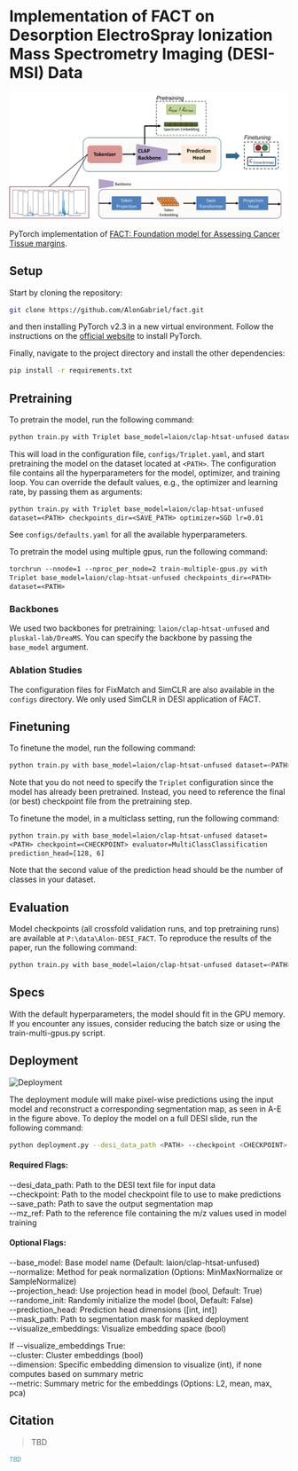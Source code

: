 # Implementation of FACT on Desorption ElectroSpray Ionization Mass Spectrometry Imaging (DESI-MSI) Data

![Graphical Abstract](.figures/Model_figure.png)

PyTorch implementation of [FACT: Foundation model for Assessing Cancer Tissue margins](#).

## Setup

Start by cloning the repository:

```bash
git clone https://github.com/AlonGabriel/fact.git
```

and then installing PyTorch v2.3 in a new virtual environment. Follow the instructions on the [official website](https://pytorch.org/get-started/previous-versions/#v231) to install PyTorch.

Finally, navigate to the project directory and install the other dependencies:

```bash
pip install -r requirements.txt
```

## Pretraining

To pretrain the model, run the following command:

```bash
python train.py with Triplet base_model=laion/clap-htsat-unfused dataset=<PATH> checkpoints_dir=<SAVE_PATH>
```

This will load in the configuration file, `configs/Triplet.yaml`, and start pretraining the model on the dataset located at `<PATH>`. The configuration file contains all the hyperparameters for the model, optimizer, and training loop. You can override the default values, e.g., the optimizer and learning rate, by passing them as arguments:

```
python train.py with Triplet base_model=laion/clap-htsat-unfused dataset=<PATH> checkpoints_dir=<SAVE_PATH> optimizer=SGD lr=0.01
```

See `configs/defaults.yaml` for all the available hyperparameters.

To pretrain the model using multiple gpus, run the following command:

```
torchrun --nnode=1 --nproc_per_node=2 train-multiple-gpus.py with Triplet base_model=laion/clap-htsat-unfused checkpoints_dir=<PATH> dataset=<PATH>
```
### Backbones

We used two backbones for pretraining: `laion/clap-htsat-unfused` and `pluskal-lab/DreaMS`. You can specify the backbone by passing the `base_model` argument.

### Ablation Studies

The configuration files for FixMatch and SimCLR are also available in the `configs` directory. We only used SimCLR in DESI application of FACT.

## Finetuning

To finetune the model, run the following command:

```bash
python train.py with base_model=laion/clap-htsat-unfused dataset=<PATH> checkpoint=<CHECKPOINT> checkpoints_dir=<SAVE_PATH>
```

Note that you do not need to specify the `Triplet` configuration since the model has already been pretrained. Instead, you need to reference the final (or best) checkpoint file from the pretraining step.

To finetune the model, in a multiclass setting, run the following command:

```
python train.py with base_model=laion/clap-htsat-unfused dataset=<PATH> checkpoint=<CHECKPOINT> evaluator=MultiClassClassification prediction_head=[128, 6]
```

Note that the second value of the prediction head should be the number of classes in your dataset.

## Evaluation

Model checkpoints (all crossfold validation runs, and top pretraining runs) are available at `P:\data\Alon-DESI_FACT`. To reproduce the results of the paper, run the following command:

```bash
python train.py with base_model=laion/clap-htsat-unfused dataset=<PATH> checkpoint=<CHECKPOINT> checkpoints_dir=<SAVE_PATH> transform=MinMaxNormalize eval_only=True
````

## Specs

With the default hyperparameters, the model should fit in the GPU memory. If you encounter any issues, consider reducing the batch size or using the train-multi-gpus.py script.

## Deployment 
![Deployment](.figures/Deployment_Figure.png)

The deployment module will make pixel-wise predictions using the input model and reconstruct a corresponding segmentation map, as seen in A-E in the figure above. To deploy the model on a full DESI slide, run the following command:

```bash
python deployment.py --desi_data_path <PATH> --checkpoint <CHECKPOINT> --save_path <PATH> --mz_ref <PATH>
```

#### Required Flags:

--desi_data_path: Path to the DESI text file for input data <br />
--checkpoint: Path to the model checkpoint file to use to make predictions <br />
--save_path: Path to save the output segmentation map <br />
--mz_ref: Path to the reference file containing the m/z values used in model training <br />

#### Optional Flags:

--base_model: Base model name (Default: laion/clap-htsat-unfused) <br />
--normalize: Method for peak normalization (Options: MinMaxNormalize or SampleNormalize) <br />
--projection_head: Use projection head in model (bool, Default: True) <br />
--randome_init: Randomly initialize the model (bool, Default: False) <br />
--prediction_head: Prediction head dimensions ([int, int]) <br />
--mask_path: Path to segmentation mask for masked deployment <br />
--visualize_embeddings: Visualize embedding space (bool) <br />

If --visualize_embeddings True: <br />
--cluster: Cluster embeddings (bool) <br />
--dimension: Specific embedding dimension to visualize (int), if none computes based on summary metric <br />
--metric: Summary metric for the embeddings (Options: L2, mean, max, pca) <br />


## Citation

> TBD

```bibtex
TBD
```

